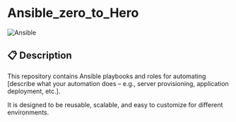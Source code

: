 # Ansible_zero_to_Hero


![Ansible](https://img.shields.io/badge/automation-ansible-red?style=flat-square&logo=ansible)

## 📋 Description

This repository contains Ansible playbooks and roles for automating [describe what your automation does – e.g., server provisioning, application deployment, etc.].

It is designed to be reusable, scalable, and easy to customize for different environments.
